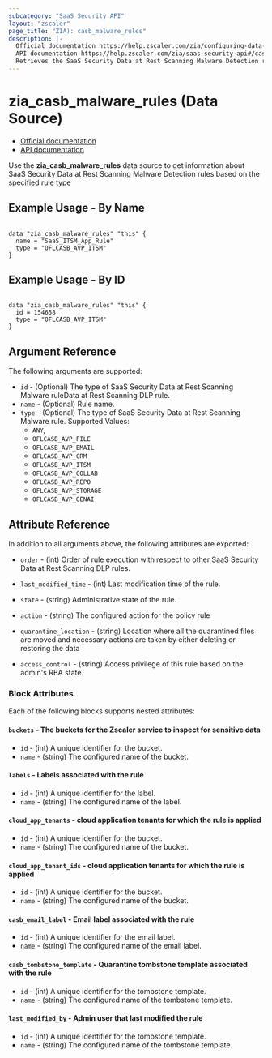 ```yaml
---
subcategory: "SaaS Security API"
layout: "zscaler"
page_title: "ZIA): casb_malware_rules"
description: |-
  Official documentation https://help.zscaler.com/zia/configuring-data-rest-scanning-malware-detection-policy
  API documentation https://help.zscaler.com/zia/saas-security-api#/casbMalwareRules-post
  Retrieves the SaaS Security Data at Rest Scanning Malware Detection rules based on the specified rule type
---
```


# zia_casb_malware_rules (Data Source)

* [Official documentation](https://help.zscaler.com/zia/configuring-data-rest-scanning-malware-detection-policy)
* [API documentation](https://help.zscaler.com/zia/saas-security-api#/casbMalwareRules-post)

Use the **zia_casb_malware_rules** data source to get information about SaaS Security Data at Rest Scanning Malware Detection rules based on the specified rule type

## Example Usage - By Name

```hcl

data "zia_casb_malware_rules" "this" {
  name = "SaaS_ITSM_App_Rule"
  type = "OFLCASB_AVP_ITSM"
}
```

## Example Usage - By ID

```hcl

data "zia_casb_malware_rules" "this" {
  id = 154658
  type = "OFLCASB_AVP_ITSM"
}
```

## Argument Reference

The following arguments are supported:

* `id` - (Optional) The type of SaaS Security Data at Rest Scanning Malware ruleData at Rest Scanning DLP rule.
* `name` - (Optional) Rule name.
* `type` - (Optional) The type of SaaS Security Data at Rest Scanning Malware rule. Supported Values:
  * `ANY`,
  * `OFLCASB_AVP_FILE`
  * `OFLCASB_AVP_EMAIL`
  * `OFLCASB_AVP_CRM`
  * `OFLCASB_AVP_ITSM`
  * `OFLCASB_AVP_COLLAB`
  * `OFLCASB_AVP_REPO`
  * `OFLCASB_AVP_STORAGE`
  * `OFLCASB_AVP_GENAI`

## Attribute Reference

In addition to all arguments above, the following attributes are exported:

* `order` - (int) Order of rule execution with respect to other SaaS Security Data at Rest Scanning DLP rules.
* `last_modified_time` - (int) Last modification time of the rule.
* `state` - (string) Administrative state of the rule.
* `action` - (string) The configured action for the policy rule

* `quarantine_location` - (string) Location where all the quarantined files are moved and necessary actions are taken by either deleting or restoring the data

* `access_control` - (string) Access privilege of this rule based on the admin's RBA state.

### Block Attributes

Each of the following blocks supports nested attributes:

#### `buckets` - The buckets for the Zscaler service to inspect for sensitive data

* `id` - (int) A unique identifier for the bucket.
* `name` - (string) The configured name of the bucket.

#### `labels` - Labels associated with the rule

* `id` - (int) A unique identifier for the label.
* `name` - (string) The configured name of the label.

#### `cloud_app_tenants` - cloud application tenants for which the rule is applied

* `id` - (int) A unique identifier for the bucket.
* `name` - (string) The configured name of the bucket.

#### `cloud_app_tenant_ids` - cloud application tenants for which the rule is applied

* `id` - (int) A unique identifier for the bucket.
* `name` - (string) The configured name of the bucket.

#### `casb_email_label` - Email label associated with the rule

* `id` - (int) A unique identifier for the email label.
* `name` - (string) The configured name of the email label.

#### `casb_tombstone_template` - Quarantine tombstone template associated with the rule

* `id` - (int) A unique identifier for the tombstone template.
* `name` - (string) The configured name of the tombstone template.

#### `last_modified_by` - Admin user that last modified the rule

* `id` - (int) A unique identifier for the tombstone template.
* `name` - (string) The configured name of the tombstone template.

